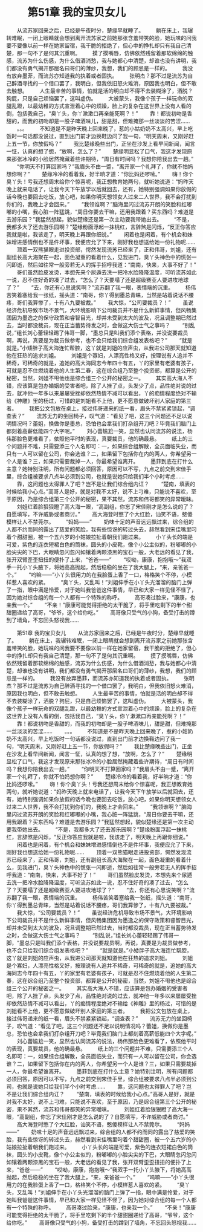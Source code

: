 # 　　第51章 我的宝贝女儿
　　从流苏家回来之后，已经是午夜时分，楚缘早就睡了。
　　躺在床上，我辗转难眠，一闭上眼睛就会想到离开流苏家之前她那张含羞带笑的脸，她玩味的问我要不要像以前一样在她家留宿，我干脆的拒绝了，但心中的挣扎却只有我自己清楚，那一句不了是何其沉重啊。
　　摸了摸嘴唇，仿佛依然残留着那软绵绵的触感，流苏为什么伤感，为什么借酒消愁，我与她都心中清楚，却谁也没有讲明，我们都没有勇气揭开那层名曰哥们的薄纱，我想，我们的顾忌是一样的。
　　我没有放弃墨菲，而流苏亦知道我的执着或者固执。
　　张明杰？那不过是流苏为自己醉酒寻找的一个借口罢了，我明白，但我依旧怒火难消，原因我也明白，但不敢去触想。
　　人生最辛苦的事情，怕就是活的明白却不得不去装糊涂了，洒脱？狗屁，只是自己烦恼罢了，这叫虚伪。
　　大被蒙头，我像个孩子一样玩命的双腿乱蹬，以最幼稚的方式宣泄着心中的烦躁，脸上的复杂在这世界上没有人看的倒，包括我自己，“臭丫头，你丫漱漱口再亲能死啊？！”
　　靠！都说初吻是香甜的，而我的初吻却是一股子啤酒味儿，甜是甜，但难掩那一丝淡淡的苦涩……
　　。。。
　　不知道是不是昨天晚上回来晚了，惹的小姑奶奶不太高兴，早上吃饭时一句话都没说过，直到出门前才边换鞋边问了我一句，“明天周末，又刚好赶上五一节，你放假吗？”
　　我比楚缘晚些出门，正坐在沙发上看早间新闻，闻言一怔，认真的想了想，“放啊，怎么了？”
　　楚缘明显松了口气，我这才发现原来那张冰冷的小脸居然掩藏着些许期待，“周日有时间吗？我想你陪我出去一趟。”
　　“你明天不打算回家吗？”我眉头不由一蹙，“离开家一个礼拜了，你就不怕妈想你啊？”
　　楚缘冷冷的看着我，好半晌才道：“你比妈还啰嗦。”
　　嗨！你个臭丫头！亏我还想周末给你个惊喜呢，我正想教育她两句，就听她说道：“妈昨天晚上就来电话了，让我今天下午放学以后就回去，还有，她特别强调如果你放假的话今晚也要回去吃饭，放心吧，如果你明天想领女人过来二人世界，我不会打扰到你们的，我晚上才会回来。”
　　“我领谁啊？”脑海里闪过流苏开朗的笑脸和红嘟嘟的小嘴，我心脏一阵猛跳，“周日你要去干嘛，还用我跟着？买东西吗？难道是去游乐园？”我猛然想起，貌似楚缘还是第一次主动要我带她出去。
　　“不是，我都多大了还去游乐园啊？”楚缘粉面浮起一抹桃红，言辞煞是闪烁，“反正你答应我就是啦，我该走了，明天晚上再跟你细说。”
　　闲着也是闲着，有个机会和妹妹增进感情倒也不是件坏事，我便应允了下来，刚好我也想送给她一份礼物呢……
　　顶着一双熊猫眼走进投资部，愕然发现流苏已经来了，正和伟哥，刘姐，还有副组长高大海聚在一起，面色凝重的看着什么，见我进门，臭丫头神色中的慌张一闪即逝，然后如往常一般旁若无人的挥手招呼我道：“南南，快来，大事不好了！”
　　哥们虽然脸皮发烫，本想先来个尿遁去洗一把冷水脸降降温度，可听流苏如此一说，忍不住好奇的凑了过去，“怎么了？天要塌了还是超级赛亚人要进攻地球了？”
　　“去，你还有心思说笑啊？”流苏翻了我一眼，表情端的沉重。
　　杨伟苦笑着塞给我一张纸，摇头道：“南哥，你丫得到墨总青睐，当然是站着说话不腰疼，哥们我算惨了，十有八九要被裁。”
　　我大惊，“公司要裁员？！”
　　虽说经济危机导致市场不景气，大环境影响下公司裁员并不是什么新鲜事情，但风畅集团因为墨逸之的保守政策和睿智目光，却并未受到太大的波及，况且调整期已然过去，当时都没裁员，现在正当蓄势待发之时，会做这大伤士气之事吗？
　　“别乱说，”组长刘心蕾轻轻踢了伟哥一脚，“墨总只是叫我们添个表格，并没说要裁员啊，再说，真要是为裁员做参考，也不会只给我们综合组发表格吧？”
　　“就是就是。”小矮胖子高大海连忙帮腔，这丫就是刘姐的应声虫，从我进公司那天就知道他在狂热的追求刘姐。
　　刘姐是个寡妇，人漂亮性格又好，按理说有人追并不稀奇，可稀奇的就是，追她的高大海同志今年四十有五，丫的家里有老婆有孩子，可就是忍不住燃烧着他的人生第二春，这在综合组乃至整个投资部，都算是公开的秘密，当然，刘姐不甩他也是综合组三个公开的秘密之一。
　　其实高大海人不错，应该算是包办婚姻的受害者吧，除了人挫了点，头发少了点，品性绝对说的过去，就冲他一年多以来屡屡受挫却依然热情不减可以看出，丫的痴情程度绝对不输给《神雕》里的杨过，可惜的是刘姐看不上他，更不愿意做破坏别人家庭的第三者。
　　我把公文包放在桌上，接过伟哥递来的纸一看，眉头不禁紧紧锁起，“调查表？”
　　流苏无力的坐回椅子，叹气道：“看见了吧，这三个问题还不足以说明情况吗？蕾姐，换做你是墨总，恐怕也会拿我们打杂组开刀吧？毕竟我们脑门上都刻着高薪低能四个大字呢。”
　　刘心蕾尴尬一笑，显然也认同流苏的说法，杨伟那脸色更难看了，依照他平时的表现，真要裁员，他的确最悬。
　　纸上的三个问题并不难，只需要添三个人名即可：一，如果综合组解散，全员面临失业，而只有一人可以留在公司，你会选谁？二，如果留下包括你在内的两人，你希望另一个人是谁？三，如果只需要裁掉一人，你最希望谁离开。
　　墨菲到底在打什么主意？她特别注明，所有问题都必须回答，原因可以不写，九点之前交到宋佳手里，综合组被要求八点半必须到公司，也就是说她只给我们半个小时考虑……
　　靠，这问题也太得罪人了吧？岂不是让我们综合组内讧？
　　“楚南，填表的时候给我小心点。”高哥人是好，就是对我不太好，说不上刁难，只能说不喜欢，至于原因，乃是综合组第三个公开的秘密，果不其然，流苏和伟哥都笑的异常暧昧。
　　刘姐红着脸狠狠瞪了高大海一眼，“高副组，你忘了宋佳刚才是怎么说的了？自愿填写，不许威胁或者商讨。”
　　高大海登时憋了个大红脸，讪笑不语，憨傻模样让人不禁莞尔。
　　“妈妈——”
　　奶味十足的声音远远飘过来，综合组的人都不约而同的露出了慈爱的笑脸，我有些惊讶的转过头去，赫然看到宋佳嘴里叼着个甜甜圈，被一个五六岁的小姑娘拉扯着朝我们跑过来。
　　小丫头长的端是可爱，紫色的连衣短裙白色的筒袜，圆头的小皮靴，像个小公主似的，粉嘟嘟的小脸尖尖的下巴，大眼睛忽闪忽闪如镶着两颗漆黑的宝石一般，大老远的看见了我，张开双臂歪歪扭扭的便扑了上来，“爸爸——”
　　“哎呦，康康，抱抱哦～”我双手一托小丫头腋下，将她高高抛起，然后稳稳的坐在了我大腿上，“来，亲爸爸一个。”
　　“呜嘛——”小丫头很用力的在我脸蛋上香了一口，格格笑个不停，小模样惹人喜欢的紧。
　　“臭丫头，又乱叫！”刘姐伸手在小丫头光溜溜的脑门上弹了一指，眼中满是怜爱，对于她叫我爸爸这件事情，早已和大家一样见怪不怪了，因为她对综合组的每一个人都有一个特殊的称呼。
　　高哥凑过脸来，“康康，也亲我一个。”
　　“不亲！”康康可能觉得拒绝的太干脆了，将手里吃剩下的半个甜甜圈递给了高哥，“爷爷，这个给你吃。”
　　高哥像只受气的小狗，备受打击的蹲到了墙角，不忘回头怒视我……

　　第51章 我的宝贝女儿
　　从流苏家回来之后，已经是午夜时分，楚缘早就睡了。
　　躺在床上，我辗转难眠，一闭上眼睛就会想到离开流苏家之前她那张含羞带笑的脸，她玩味的问我要不要像以前一样在她家留宿，我干脆的拒绝了，但心中的挣扎却只有我自己清楚，那一句不了是何其沉重啊。
　　摸了摸嘴唇，仿佛依然残留着那软绵绵的触感，流苏为什么伤感，为什么借酒消愁，我与她都心中清楚，却谁也没有讲明，我们都没有勇气揭开那层名曰哥们的薄纱，我想，我们的顾忌是一样的。
　　我没有放弃墨菲，而流苏亦知道我的执着或者固执。
　　张明杰？那不过是流苏为自己醉酒寻找的一个借口罢了，我明白，但我依旧怒火难消，原因我也明白，但不敢去触想。
　　人生最辛苦的事情，怕就是活的明白却不得不去装糊涂了，洒脱？狗屁，只是自己烦恼罢了，这叫虚伪。
　　大被蒙头，我像个孩子一样玩命的双腿乱蹬，以最幼稚的方式宣泄着心中的烦躁，脸上的复杂在这世界上没有人看的倒，包括我自己，“臭丫头，你丫漱漱口再亲能死啊？！”
　　靠！都说初吻是香甜的，而我的初吻却是一股子啤酒味儿，甜是甜，但难掩那一丝淡淡的苦涩……
　　。。。
　　不知道是不是昨天晚上回来晚了，惹的小姑奶奶不太高兴，早上吃饭时一句话都没说过，直到出门前才边换鞋边问了我一句，“明天周末，又刚好赶上五一节，你放假吗？”
　　我比楚缘晚些出门，正坐在沙发上看早间新闻，闻言一怔，认真的想了想，“放啊，怎么了？”
　　楚缘明显松了口气，我这才发现原来那张冰冷的小脸居然掩藏着些许期待，“周日有时间吗？我想你陪我出去一趟。”
　　“你明天不打算回家吗？”我眉头不由一蹙，“离开家一个礼拜了，你就不怕妈想你啊？”
　　楚缘冷冷的看着我，好半晌才道：“你比妈还啰嗦。”
　　嗨！你个臭丫头！亏我还想周末给你个惊喜呢，我正想教育她两句，就听她说道：“妈昨天晚上就来电话了，让我今天下午放学以后就回去，还有，她特别强调如果你放假的话今晚也要回去吃饭，放心吧，如果你明天想领女人过来二人世界，我不会打扰到你们的，我晚上才会回来。”
　　“我领谁啊？”脑海里闪过流苏开朗的笑脸和红嘟嘟的小嘴，我心脏一阵猛跳，“周日你要去干嘛，还用我跟着？买东西吗？难道是去游乐园？”我猛然想起，貌似楚缘还是第一次主动要我带她出去。
　　“不是，我都多大了还去游乐园啊？”楚缘粉面浮起一抹桃红，言辞煞是闪烁，“反正你答应我就是啦，我该走了，明天晚上再跟你细说。”
　　闲着也是闲着，有个机会和妹妹增进感情倒也不是件坏事，我便应允了下来，刚好我也想送给她一份礼物呢……
　　顶着一双熊猫眼走进投资部，愕然发现流苏已经来了，正和伟哥，刘姐，还有副组长高大海聚在一起，面色凝重的看着什么，见我进门，臭丫头神色中的慌张一闪即逝，然后如往常一般旁若无人的挥手招呼我道：“南南，快来，大事不好了！”
　　哥们虽然脸皮发烫，本想先来个尿遁去洗一把冷水脸降降温度，可听流苏如此一说，忍不住好奇的凑了过去，“怎么了？天要塌了还是超级赛亚人要进攻地球了？”
　　“去，你还有心思说笑啊？”流苏翻了我一眼，表情端的沉重。
　　杨伟苦笑着塞给我一张纸，摇头道：“南哥，你丫得到墨总青睐，当然是站着说话不腰疼，哥们我算惨了，十有八九要被裁。”
　　我大惊，“公司要裁员？！”
　　虽说经济危机导致市场不景气，大环境影响下公司裁员并不是什么新鲜事情，但风畅集团因为墨逸之的保守政策和睿智目光，却并未受到太大的波及，况且调整期已然过去，当时都没裁员，现在正当蓄势待发之时，会做这大伤士气之事吗？
　　“别乱说，”组长刘心蕾轻轻踢了伟哥一脚，“墨总只是叫我们添个表格，并没说要裁员啊，再说，真要是为裁员做参考，也不会只给我们综合组发表格吧？”
　　“就是就是。”小矮胖子高大海连忙帮腔，这丫就是刘姐的应声虫，从我进公司那天就知道他在狂热的追求刘姐。
　　刘姐是个寡妇，人漂亮性格又好，按理说有人追并不稀奇，可稀奇的就是，追她的高大海同志今年四十有五，丫的家里有老婆有孩子，可就是忍不住燃烧着他的人生第二春，这在综合组乃至整个投资部，都算是公开的秘密，当然，刘姐不甩他也是综合组三个公开的秘密之一。
　　其实高大海人不错，应该算是包办婚姻的受害者吧，除了人挫了点，头发少了点，品性绝对说的过去，就冲他一年多以来屡屡受挫却依然热情不减可以看出，丫的痴情程度绝对不输给《神雕》里的杨过，可惜的是刘姐看不上他，更不愿意做破坏别人家庭的第三者。
　　我把公文包放在桌上，接过伟哥递来的纸一看，眉头不禁紧紧锁起，“调查表？”
　　流苏无力的坐回椅子，叹气道：“看见了吧，这三个问题还不足以说明情况吗？蕾姐，换做你是墨总，恐怕也会拿我们打杂组开刀吧？毕竟我们脑门上都刻着高薪低能四个大字呢。”
　　刘心蕾尴尬一笑，显然也认同流苏的说法，杨伟那脸色更难看了，依照他平时的表现，真要裁员，他的确最悬。
　　纸上的三个问题并不难，只需要添三个人名即可：一，如果综合组解散，全员面临失业，而只有一人可以留在公司，你会选谁？二，如果留下包括你在内的两人，你希望另一个人是谁？三，如果只需要裁掉一人，你最希望谁离开。
　　墨菲到底在打什么主意？她特别注明，所有问题都必须回答，原因可以不写，九点之前交到宋佳手里，综合组被要求八点半必须到公司，也就是说她只给我们半个小时考虑……
　　靠，这问题也太得罪人了吧？岂不是让我们综合组内讧？
　　“楚南，填表的时候给我小心点。”高哥人是好，就是对我不太好，说不上刁难，只能说不喜欢，至于原因，乃是综合组第三个公开的秘密，果不其然，流苏和伟哥都笑的异常暧昧。
　　刘姐红着脸狠狠瞪了高大海一眼，“高副组，你忘了宋佳刚才是怎么说的了？自愿填写，不许威胁或者商讨。”
　　高大海登时憋了个大红脸，讪笑不语，憨傻模样让人不禁莞尔。
　　“妈妈——”
　　奶味十足的声音远远飘过来，综合组的人都不约而同的露出了慈爱的笑脸，我有些惊讶的转过头去，赫然看到宋佳嘴里叼着个甜甜圈，被一个五六岁的小姑娘拉扯着朝我们跑过来。
　　小丫头长的端是可爱，紫色的连衣短裙白色的筒袜，圆头的小皮靴，像个小公主似的，粉嘟嘟的小脸尖尖的下巴，大眼睛忽闪忽闪如镶着两颗漆黑的宝石一般，大老远的看见了我，张开双臂歪歪扭扭的便扑了上来，“爸爸——”
　　“哎呦，康康，抱抱哦～”我双手一托小丫头腋下，将她高高抛起，然后稳稳的坐在了我大腿上，“来，亲爸爸一个。”
　　“呜嘛——”小丫头很用力的在我脸蛋上香了一口，格格笑个不停，小模样惹人喜欢的紧。
　　“臭丫头，又乱叫！”刘姐伸手在小丫头光溜溜的脑门上弹了一指，眼中满是怜爱，对于她叫我爸爸这件事情，早已和大家一样见怪不怪了，因为她对综合组的每一个人都有一个特殊的称呼。
　　高哥凑过脸来，“康康，也亲我一个。”
　　“不亲！”康康可能觉得拒绝的太干脆了，将手里吃剩下的半个甜甜圈递给了高哥，“爷爷，这个给你吃。”
　　高哥像只受气的小狗，备受打击的蹲到了墙角，不忘回头怒视我……

